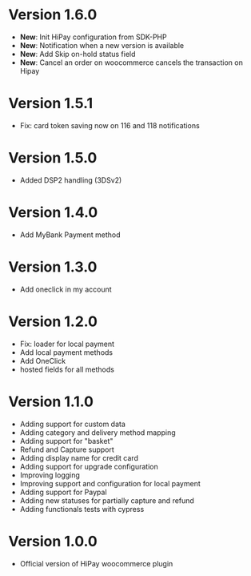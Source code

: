 # Version 1.6.0
- **New**: Init HiPay configuration from SDK-PHP
- **New**: Notification when a new version is available
- **New**: Add Skip on-hold status field
- **New**: Cancel an order on woocommerce cancels the transaction on Hipay 

# Version 1.5.1

- Fix: card token saving now on 116 and 118 notifications 

# Version 1.5.0

- Added DSP2 handling (3DSv2)

# Version 1.4.0

- Add MyBank Payment method

# Version 1.3.0

- Add oneclick in my account

# Version 1.2.0

- Fix: loader for local payment
- Add local payment methods
- Add OneClick
- hosted fields for all methods

# Version 1.1.0

- Adding support for custom data
- Adding category and delivery method mapping
- Adding support for "basket"
- Refund and Capture support
- Adding display name for credit card
- Adding support for upgrade configuration
- Improving logging
- Improving support and configuration for local payment
- Adding support for Paypal
- Adding new statuses for partially capture and refund
- Adding functionals tests with cypress

# Version 1.0.0

- Official version of HiPay woocommerce plugin
